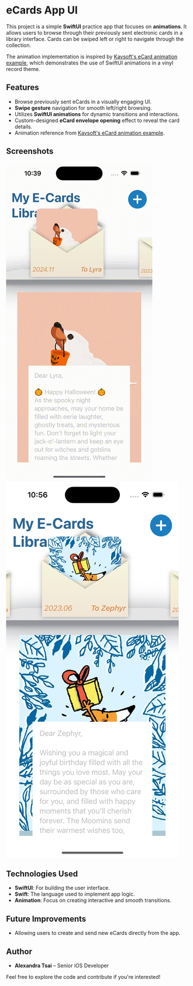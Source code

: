 # eCards App UI

This project is a simple **SwiftUI** practice app that focuses on **animations**. It allows users to browse through their previously sent electronic cards in a library interface. Cards can be swiped left or right to navigate through the collection.

The animation implementation is inspired by [Kavsoft's eCard animation example](https://x.com/_Kavsoft/status/1537162776447025152), which demonstrates the use of SwiftUI animations in a vinyl record theme. 

## Features

- Browse previously sent eCards in a visually engaging UI.
- **Swipe gesture** navigation for smooth left/right browsing.
- Utilizes **SwiftUI animations** for dynamic transitions and interactions.
- Custom-designed **eCard envelope opening** effect to reveal the card details.
- Animation reference from [Kavsoft's eCard animation example](https://x.com/_Kavsoft/status/1537162776447025152).

## Screenshots

![eCards Demo](assets/demo.gif)
![Screenshot](assets/screenshot.png)

## Technologies Used

- **SwiftUI**: For building the user interface.
- **Swift**: The language used to implement app logic.
- **Animation**: Focus on creating interactive and smooth transitions.

## Future Improvements

- Allowing users to create and send new eCards directly from the app.

## Author

- **Alexandra Tsai** – Senior iOS Developer

Feel free to explore the code and contribute if you're interested!
